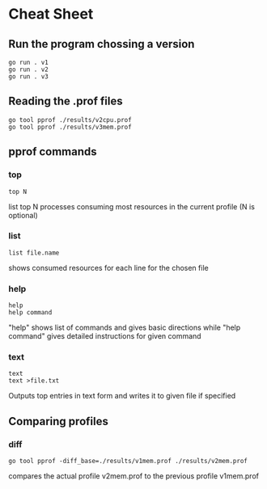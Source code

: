 # Cheat Sheet

## Run the program chossing a version
```
go run . v1
go run . v2
go run . v3
```

## Reading the .prof files
```
go tool pprof ./results/v2cpu.prof
go tool pprof ./results/v3mem.prof
```

## pprof commands
### top
```
top N
```
list top N processes consuming most resources in the current profile (N is optional)

### list
```
list file.name
```
shows consumed resources for each line for the chosen file

### help
```
help
help command
```
"help" shows list of commands and gives basic directions while "help command" gives detailed instructions for given command
### text
```
text
text >file.txt
```
Outputs top entries in text form and writes it to given file if specified

## Comparing profiles

### diff
```
go tool pprof -diff_base=./results/v1mem.prof ./results/v2mem.prof 
```
compares the actual profile v2mem.prof to the previous profile v1mem.prof